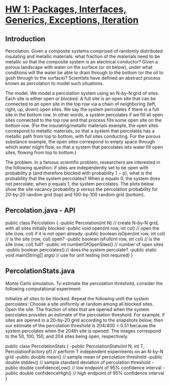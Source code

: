 # [HW 1: Packages, Interfaces, Generics, Exceptions, Iteration](https://sp18.datastructur.es/materials/hw/hw2/hw2)

## Introduction

Percolation. Given a composite systems comprised of randomly distributed insulating and metallic materials: what fraction of the materials need to be metallic so that the composite system is an electrical conductor? Given a porous landscape with water on the surface (or oil below), under what conditions will the water be able to drain through to the bottom (or the oil to gush through to the surface)? Scientists have defined an abstract process known as percolation to model such situations.

The model. We model a percolation system using an N-by-N grid of sites. Each site is either open or blocked. A full site is an open site that can be connected to an open site in the top row via a chain of neighboring (left, right, up, down) open sites. We say the system percolates if there is a full site in the bottom row. In other words, a system percolates if we fill all open sites connected to the top row and that process fills some open site on the bottom row. (For the insulating/metallic materials example, the open sites correspond to metallic materials, so that a system that percolates has a metallic path from top to bottom, with full sites conducting. For the porous substance example, the open sites correspond to empty space through which water might flow, so that a system that percolates lets water fill open sites, flowing from top to bottom.)

The problem. In a famous scientific problem, researchers are interested in the following question: if sites are independently set to be open with probability p (and therefore blocked with probability 1 − p), what is the probability that the system percolates? When p equals 0, the system does not percolate; when p equals 1, the system percolates. The plots below show the site vacancy probability p versus the percolation probability for 20-by-20 random grid (top) and 100-by-100 random grid (bottom).


## Percolation.java - API
public class Percolation {
   -public Percolation(int N)                // create N-by-N grid, with all sites initially blocked
   -public void open(int row, int col)       // open the site (row, col) if it is not open already
   -public boolean isOpen(int row, int col)  // is the site (row, col) open?
   -public boolean isFull(int row, int col)  // is the site (row, col) full?
   -public int numberOfOpenSites()           // number of open sites
   -public boolean percolates()              // does the system percolate?
   -public static void main(String[] args)   // use for unit testing (not required)
}

## PercolationStats.java
Monte Carlo simulation. To estimate the percolation threshold, consider the following computational experiment:

Initialize all sites to be blocked.
Repeat the following until the system percolates:
Choose a site uniformly at random among all blocked sites.
Open the site.
The fraction of sites that are opened when the system percolates provides an estimate of the percolation threshold.
For example, if sites are opened in a 20-by-20 grid according to the snapshots below, then our estimate of the percolation threshold is 204/400 = 0.51 because the system percolates when the 204th site is opened. The images correspond to the 50, 100, 150, and 204 sites being open, respectively.

public class PercolationStats {
   -public PercolationStats(int N, int T, PercolationFactory pf)   // perform T independent experiments on an N-by-N grid
   -public double mean()                                           // sample mean of percolation threshold
   -public double stddev()                                         // sample standard deviation of percolation threshold
   -public double confidenceLow()                                  // low endpoint of 95% confidence interval
   -public double confidenceHigh()                                 // high endpoint of 95% confidence interval
}
